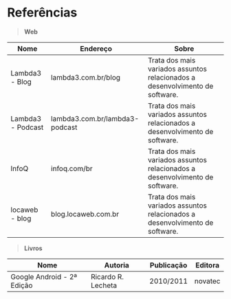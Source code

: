 # Referências 

> **Web**

Nome | Endereço | Sobre 
--- | --- | --- 
Lambda3 - Blog | lambda3.com.br/blog | Trata dos mais variados assuntos relacionados a desenvolvimento de software. 
Lambda3 - Podcast | lambda3.com.br/lambda3-podcast | Trata dos mais variados assuntos relacionados a desenvolvimento de software. 
InfoQ | infoq.com/br | Trata dos mais variados assuntos relacionados a desenvolvimento de software.  
locaweb - blog | blog.locaweb.com.br  | Trata dos mais variados assuntos relacionados a desenvolvimento de software. 

> **Livros**

Nome | Autoria | Publicação | Editora 
--- | --- | --- | --- 
Google Android - 2ª Edição | Ricardo R. Lecheta | 2010/2011 | novatec 
